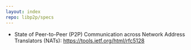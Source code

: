 ```yaml
---
layout: index
repo: libp2p/specs
---
```


- State of Peer-to-Peer (P2P) Communication across Network Address Translators (NATs): <https://tools.ietf.org/html/rfc5128>
